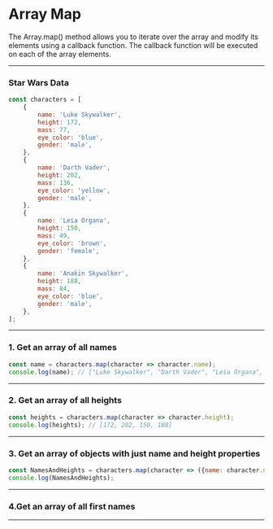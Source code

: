 # Array Map
The Array.map() method allows you to iterate over the array and modify its elements using a callback function. 
The callback function will be executed on each of the array elements.

***

### Star Wars Data

```js
const characters = [
    {
        name: 'Luke Skywalker',
        height: 172,
        mass: 77,
        eye_color: 'blue',
        gender: 'male',
    },
    {
        name: 'Darth Vader',
        height: 202,
        mass: 136,
        eye_color: 'yellow',
        gender: 'male',
    },
    {
        name: 'Leia Organa',
        height: 150,
        mass: 49,
        eye_color: 'brown',
        gender: 'female',
    },
    {
        name: 'Anakin Skywalker',
        height: 188,
        mass: 84,
        eye_color: 'blue',
        gender: 'male',
    },
];
```

***

### 1. Get an array of all names

```js
const name = characters.map(character => character.name);
console.log(name); // ["Luke Skywalker", "Darth Vader", "Leia Organa", "Anakin Skywalker"]
```

***
### 2. Get an array of all heights

```js
const heights = characters.map(character => character.height);
console.log(heights); // [172, 202, 150, 188]
```

***
### 3. Get an array of objects with just name and height properties

```js
const NamesAndHeights = characters.map(character => ({name: character.name, height: character.height}));
console.log(NamesAndHeights);
```

***
### 4.Get an array of all first names

***
